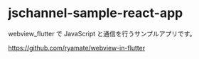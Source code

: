 # jschannel-sample-react-app

webview_flutter で JavaScript と通信を行うサンプルアプリです。

https://github.com/ryamate/webview-in-flutter
